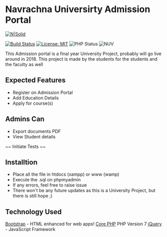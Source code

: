 # Navrachna Universirty Admission Portal

[![N|Solid](http://nuv.ac.in/images/nuv_logo.png)](http://nuv.ac.in/)

[![Build Status](https://travis-ci.org/dextel2/Admission.svg?branch=master)](https://travis-ci.org/dextel2/Admission) [![License: MIT](https://img.shields.io/badge/License-MIT-yellow.svg)](https://opensource.org/licenses/MIT)
![PHP Status](https://img.shields.io/badge/PHP-build-brightgreen.svg)
![NUV](https://img.shields.io/badge/project-Navrachna%20University-BD0006.svg)

This Admission portal is a final year University Project, probably will go live around in 2018. This project is made by the students for the students and the faculty as well

## Expected Features

- Register on Admission Portal
- Add Education Details
- Apply for course(s)

## Admins Can

- Export documents PDF
- View Student details

 ~~ Initiate Tests ~~

## Installtion

- Place all the file in htdocs (xampp) or www (wamp)
- Execute the .sql on phpmyadmin
- If any errors, feel free to raise issue
- There won't be any future updates as this is a University Project, but there is still hope ;)

## Technology Used

 [Bootstrap](http://getbootstrap.com) - HTML enhanced for web apps!
 [Core PHP](http://www.php.net/) PHP Version 7
 [jQuery](https://jquery.com/) - JavaScript Framework
